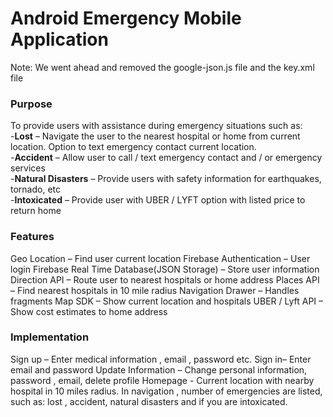 # Android Emergency Mobile Application

Note: We went ahead and removed the google-json.js file and the key.xml file

### Purpose
  To provide users with assistance during emergency situations such as: <br/>
    -**Lost** – Navigate the user to the nearest hospital or home from current location. Option to text emergency contact current location. <br/>
    -**Accident** – Allow user to call / text emergency contact and / or emergency services <br/>
    -**Natural Disasters** – Provide users with safety information for earthquakes, tornado, etc <br/>
    -**Intoxicated** – Provide user with UBER / LYFT option with listed price to return home <br/>
  
### Features
  Geo Location – Find user current location
  Firebase Authentication – User login 
  Firebase Real Time Database(JSON Storage) – Store user information
  Direction API – Route user to nearest hospitals or home address
  Places API – Find nearest hospitals in 10 mile radius 
  Navigation Drawer – Handles fragments
  Map SDK – Show current location and hospitals
  UBER / Lyft API – Show cost estimates to home address 

### Implementation
  Sign up – Enter medical information , email , password etc.
  Sign in– Enter email and password
  Update Information – Change personal information, password , email, delete profile
  Homepage - Current location with nearby hospital in 10 miles radius.
    In navigation , number of emergencies are listed, such as: lost , accident, natural disasters and if you are intoxicated.  
    





